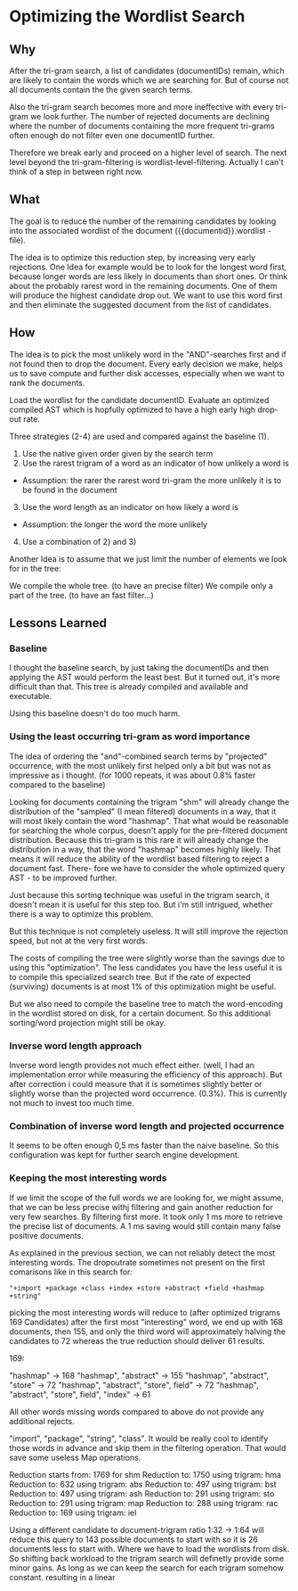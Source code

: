 # Optimizing the Wordlist Search

## Why

After the tri-gram search, a list of candidates (documentIDs) remain, which are likely to 
contain the words which we are searching for. But of course not all documents contain the
the given search terms.

Also the tri-gram search becomes more and more ineffective with every tri-gram we look 
further. The number of rejected documents are declining where the number of documents 
containing the more frequent tri-grams often enough do not filter even one documentID 
further. 

Therefore we break early and proceed on a higher level of search. The next level beyond
the tri-gram-filtering is wordlist-level-filtering. Actually I can't think of a step in 
between right now.  

## What

The goal is to reduce the number of the remaining candidates by looking into the associated 
wordlist of the document ({{documentid}}.wordlist - file).

The idea is to optimize this reduction step, by increasing very early rejections. One 
Idea for example would be to look for the longest word first, because longer words are 
less likely in documents than short ones. Or think about the probably rarest word in 
the remaining documents. One of them will produce the highest candidate drop out. We
want to use this word first and then eliminate the suggested document from the list of
candidates.
 

## How

The idea is to pick the most unlikely word in the "AND"-searches first and if not found 
then to drop the document. Every early decision we make, helps us to save compute and 
further disk accesses, especially when we want to rank the documents.

Load the wordlist for the candidate documentID. Evaluate an optimized compiled AST which
is hopfully optimized to have a high early high drop-out rate.

Three strategies (2-4) are used and compared against the baseline (1). 

1) Use the native given order given by the search term
2) Use the rarest trigram of a word as an indicator of how unlikely a word is 
  - Assumption: the rarer the rarest word tri-gram the more unlikely it is to be found in the document 
3) Use the word length as an indicator on how likely a word is
  - Assumption: the longer the word the more unlikely
4) Use a combination of 2) and 3)

Another Idea is to assume that we just limit the number of elements we look for in the tree:

We compile the whole tree. (to have an precise filter)
We compile only a part of the tree. (to have an fast filter...)


## Lessons Learned

### Baseline

I thought the baseline search, by just taking the documentIDs and then applying the AST 
would perform the least best. But it turned out, it's more difficult than that. This tree 
is already compiled and available and executable.

Using this baseline doesn't do too much harm.

### Using the least occurring tri-gram as word importance

The idea of ordering the "and"-combined search terms by "projected" occurrence, with the 
most unlikely first helped only a bit but was not as impressive as i thought. (for 1000 
repeats, it was about 0.8% faster compared to the baseline)  

Looking for documents containing the trigram "shm" will already change the distribution of 
the "sampled" (I mean filtered) documents in a way, that it will most likely contain the word 
"hashmap". That what would be reasonable for searching the whole corpus, doesn't apply for 
the pre-filtered document distribution. Because this tri-gram is this rare it will already 
change the distribution in a way, that the word "hashmap" becomes highly likely. That means
it will reduce the ability of the wordlist based filtering to reject a document fast. There-
fore we have to consider the whole optimized query AST - to be improved further. 

Just because this sorting technique was useful in the trigram search, it doesn't mean it 
is useful for this step too. But i'm still intrigued, whether there is a way to optimize
this problem.

But this technique is not completely useless. It will still improve the rejection speed, 
but not at the very first words. 

The costs of compiling the tree were slightly worse than the savings due to using this "optimization". 
The less candidates you have the less useful it is to compile this specialized search tree.
But if the rate of expected (surviving) documents is at most 1% of this optimization might 
be useful.

But we also need  to compile the baseline tree to match the word-encoding in the wordlist
stored on disk, for a certain document. So this additional sorting/word projection might 
still be okay. 

### Inverse word length approach

Inverse word length provides not much effect either. (well, I had an implementation error
while measuring the efficiency of this approach). But after correction i could measure that
it is sometimes slightly better or slightly worse than the projected word occurrence. (0.3%).
This is currently not much to invest too much time.

### Combination of inverse word length and projected occurrence

It seems to be often enough 0,5 ms faster than the naive baseline. So this configuration 
was kept for further search engine development.    

### Keeping the most interesting words

If we limit the scope of the full words we are looking for, we might assume, that we can be
less precise withj filtering and gain another reduction for very few searches. By filtering 
first more. It took only 1 ms more to retrieve the precise list of documents. A 1 ms saving
would still contain many false positive documents. 

As explained in the previous section, we can not reliably detect the most interesting words.
The dropoutrate sometimes not present on the first comarisons like in this search for: 

    "+import +package +class +index +store +abstract +field +hashmap +string"

picking the most interesting words will reduce to (after optimized trigrams 169 Candidates)
after the first most "interesting" word, we end up with 168 documents, then 155, and only the
third word will approximately halving the candidates to 72 whereas the true reduction should
deliver 61 results.  

169: 

"hashmap" -> 168
"hashmap", "abstract" -> 155
"hashmap", "abstract", "store" -> 72
"hashmap", "abstract", "store", field" -> 72
"hashmap", "abstract", "store", field", "index" -> 61

All other words missing words compared to above do not provide any additional rejects.

"import", "package", "string", "class". It would be really cool to identify those words
in advance and skip them in the filtering operation. That would save some useless Map
operations.

Reduction starts from: 1769 for shm
Reduction to: 1750 using trigram: hma
Reduction to: 632 using trigram: abs
Reduction to: 497 using trigram: bst
Reduction to: 497 using trigram: ash
Reduction to: 291 using trigram: sto
Reduction to: 291 using trigram: map
Reduction to: 288 using trigram: rac
Reduction to: 169 using trigram: iel

Using a different candidate to document-trigram ratio 1:32 -> 1:64 will reduce this query
to 143 possible documents to start with so it is 26 documents less to start with. Where we 
have to load the wordlists from disk. So shifting back workload to the trigram search will 
definetly provide some minor gains. As long as we can keep the search for each trigram 
somehow constant. resulting in a linear 
